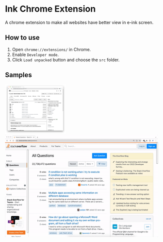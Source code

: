 # Ink Chrome Extension

A chrome extension to make all websites have better view in e-ink screen.

## How to use

1. Open `chrome://extensions/` in Chrome.
2. Enable `Developer mode`.
3. Click `Load unpacked` button and choose the `src` folder.

## Samples

<img src="images/github.png" width="200" title="github.com">
<img src="images/stackoverflow.gif" title="stackoverflow.com">
